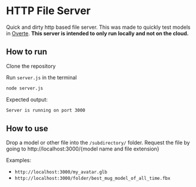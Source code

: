 # HTTP File Server

Quick and dirty http based file server. This was made to quickly test models in [Overte](https://overte.org).
**This server is intended to only run locally and not on the cloud.**

## How to run

Clone the repository

Run `server.js` in the terminal

```bash
node server.js
```

Expected output:

```bash
Server is running on port 3000
```

## How to use

Drop a model or other file into the `/subdirectory/` folder. Request the file by going to http://localhost:3000/{model name and file extension}

Examples:

- `http://localhost:3000/my_avatar.glb`
- `http://localhost:3000/folder/best_mug_model_of_all_time.fbx`
